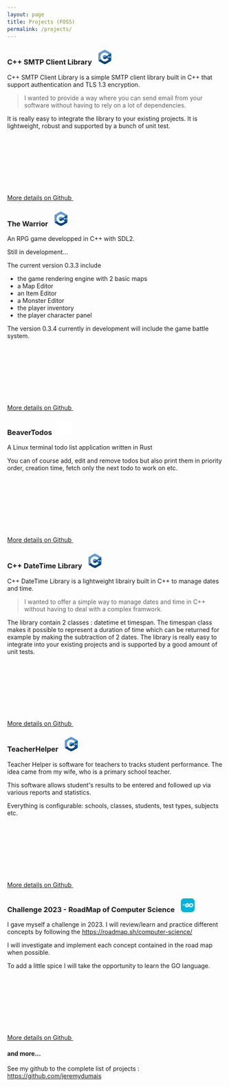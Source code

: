 ```yaml
---
layout: page
title: Projects (FOSS)
permalink: /projects/
---
```


### C++ SMTP Client Library <img src="/assets/cpplogo.png" style="margin-left:10px" title="C++" />

C++ SMTP Client Library is a simple SMTP client library built in C++ that support authentication and TLS 1.3 encryption.

<blockquote>
I wanted to provide a way where you can send email from your software without having to rely on a lot of dependencies.
</blockquote>

It is really easy to integrate the library to your existing projects. It is lightweight, robust and supported by a bunch of unit test.

<a rel="me" href="https://github.com/{{ site.github_username }}/CPP-SMTPClient-library" target="_blank" title="{{ site.github_username }}/CPP-SMTPClient-library">
    More details on Github
    <svg class="svg-icon grey"><use xlink:href="{{ '/assets/minima-social-icons.svg#github' | relative_url }}"></use></svg>
</a>

### The Warrior <img src="/assets/cpplogo.png" style="margin-left:10px" title="C++" />

An RPG game developped in C++ with SDL2.

Still in development...

The current version 0.3.3 include
- the game rendering engine with 2 basic maps
- a Map Editor
- an Item Editor
- a Monster Editor
- the player inventory
- the player character panel

The version 0.3.4 currently in development will include the game battle system.

<a rel="me" href="https://github.com/{{ site.github_username }}/TheWarrior" target="_blank" title="{{ site.github_username }}/TheWarrior">
    More details on Github
    <svg class="svg-icon grey"><use xlink:href="{{ '/assets/minima-social-icons.svg#github' | relative_url }}"></use></svg>
</a>

### BeaverTodos <img src="/assets/rustlogo.png" style="margin-left:10px" title="Rust" />

A Linux terminal todo list application written in Rust

You can of course add, edit and remove todos but also print them in priority order, creation time, fetch only the next todo to work on etc.

<a rel="me" href="https://github.com/{{ site.github_username }}/BeaverTodos" target="_blank" title="{{ site.github_username }}/BeaverTodos">
    More details on Github
    <svg class="svg-icon grey"><use xlink:href="{{ '/assets/minima-social-icons.svg#github' | relative_url }}"></use></svg>
</a>

### C++ DateTime Library <img src="/assets/cpplogo.png" style="margin-left:10px" title="C++" />

C++ DateTime Library is a lightweight librairy built in C++ to manage dates and time.

<blockquote>
I wanted to offer a simple way to manage dates and time in C++ without having to deal with a complex framwork.
</blockquote>

The library contain 2 classes : datetime et timespan. The timespan class makes it possible to represent a duration of time which can be returned for example by making the subtraction of 2 dates. The library is really easy to integrate into your existing projects and is supported by a good amount of unit tests.

<a rel="me" href="https://github.com/{{ site.github_username }}/CPP-DateTime-library" target="_blank" title="{{ site.github_username }}/CPP-DateTime-library">
    More details on Github
    <svg class="svg-icon grey"><use xlink:href="{{ '/assets/minima-social-icons.svg#github' | relative_url }}"></use></svg>
</a>

### TeacherHelper <img src="/assets/cpplogo.png" style="margin-left:10px" title="C++" />

Teacher Helper is software for teachers to tracks student performance. The idea came from my wife, who is a primary school teacher.

This software allows student's results to be entered and followed up via various reports and statistics.

Everything is configurable: schools, classes, students, test types, subjects etc.

<a rel="me" href="https://github.com/{{ site.github_username }}/TeacherHelper" target="_blank" title="{{ site.github_username }}/TeacherHelper">
    More details on Github
    <svg class="svg-icon grey"><use xlink:href="{{ '/assets/minima-social-icons.svg#github' | relative_url }}"></use></svg>
</a>

### Challenge 2023 - RoadMap of Computer Science <img src="/assets/gologo.png" style="margin-left:10px" title="Go" />

I gave myself a challenge in 2023. I will review/learn and practice different
concepts by following the https://roadmap.sh/computer-science/

I will investigate and implement each concept contained in the road map when
possible.

To add a little spice I will take the opportunity to learn the GO language.

<a rel="me" href="https://github.com/{{ site.github_username }}/Study_RoadMap_ComputerScience" target="_blank" title="{{ site.github_username }}/Study_RoadMap_ComputerScience">
    More details on Github
    <svg class="svg-icon grey"><use xlink:href="{{ '/assets/minima-social-icons.svg#github' | relative_url }}"></use></svg>
</a>

#### and more...

See my github to the complete list of projects :
<a href="https://github.com/jeremydumais" target="_blank">https://github.com/jeremydumais</a>
